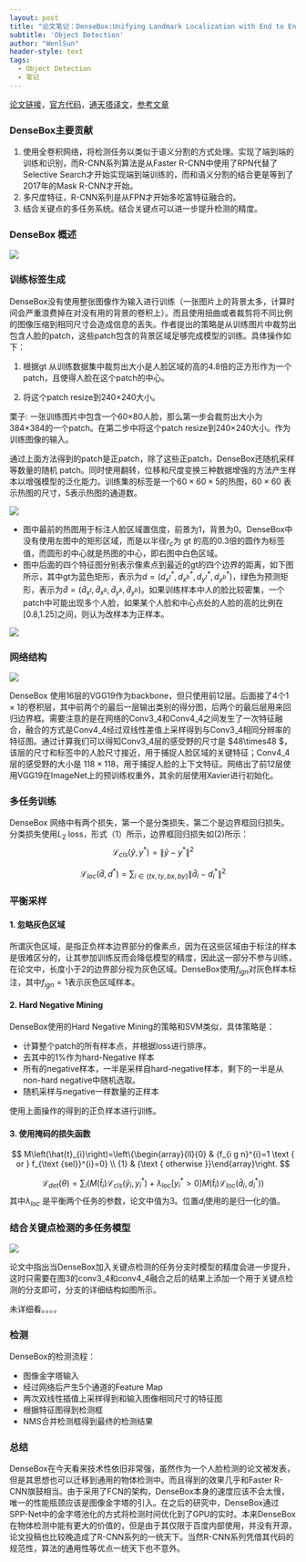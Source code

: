 ```yaml
---
layout: post
title: "论文笔记：DenseBox:Unifying Landmark Localization with End to End Object Detection"
subtitle: 'Object Detection'
author: "WenlSun"
header-style: text
tags:
  - Object Detection
  - 笔记
---
```


[论文链接](https://arxiv.org/abs/1509.04874)，[官方代码]()，[通天塔译文](http://tongtianta.site/paper/6364)，[参考文章](https://zhuanlan.zhihu.com/p/44021975)

### DenseBox主要贡献

1. 使用全卷积网络，将检测任务以类似于语义分割的方式处理。实现了端到端的训练和识别，而R-CNN系列算法是从Faster R-CNN中使用了RPN代替了Selective Search才开始实现端到端训练的，而和语义分割的结合更是等到了2017年的Mask R-CNN才开始。
2. 多尺度特征，R-CNN系列是从FPN才开始多吃富特征融合的。
3. 结合关键点的多任务系统。结合关键点可以进一步提升检测的精度。

### DenseBox 概述

![](/img/post-DenesBox-img1.png)

### 训练标签生成

DenseBox没有使用整张图像作为输入进行训练（一张图片上的背景太多，计算时间会严重浪费掉在对没有用的背景的卷积上）。而且使用扭曲或者裁剪将不同比例的图像压缩到相同尺寸会造成信息的丢失。作者提出的策略是从训练图片中裁剪出包含人脸的patch，这些patch包含的背景区域足够完成模型的训练。具体操作如下：

1. 根据gt 从训练数据集中裁剪出大小是人脸区域的高的4.8倍的正方形作为一个patch，且使得人脸在这个patch的中心。

2. 将这个patch resize到240$\times$240大小。

栗子: 一张训练图片中包含一个60$\times$80人脸，那么第一步会裁剪出大小为384$\times$384的一个patch。在第二步中将这个patch resize到240$\times$240大小。作为训练图像的输入。

通过上面方法得到的patch是正patch，除了这些正patch，DenseBox还随机采样等数量的随机 patch。同时使用翻转，位移和尺度变换三种数据增强的方法产生样本以增强模型的泛化能力。训练集的标签是一个$60\times 60\times 5$的热图，$60\times 60$ 表示热图的尺寸，5表示热图的通道数。

![](/img/post-DenesBox-img2.png)

+ 图中最前的热图用于标注人脸区域置信度，前景为1，背景为0。DenseBox中没有使用左图中的矩形区域，而是以半径$r_c$为 gt 的高的0.3倍的圆作为标签值，而圆形的中心就是热图的中心，即右图中白色区域。
+ 图中后面的四个特征图分别表示像素点到最近的gt的四个边界的距离，如下图所示，其中gt为蓝色矩形，表示为$d=(d_{x^t}^*,d_{x^b}^*,d_{y^t}^*,d_{y^b}^*)$，绿色为预测矩形，表示为$\hat{d}=\left(\hat{d}_{x^{t}}, \hat{d}_{x^{b}}, \hat{d}_{y^{k}}, \hat{d}_{y^{b}}\right)$。如果训练样本中人的脸比较密集，一个patch中可能出现多个人脸，如果某个人脸和中心点处的人脸的高的比例在[0.8,1.25]之间，则认为改样本为正样本。

![](/img/post-DenesBox-img3.png)

### 网络结构

![](/img/post-DenesBox-img4.png)

DenseBox 使用16层的VGG19作为backbone，但只使用前12层。后面接了4个$1\times1$的卷积层，其中前两个的最后一层输出类别的得分图，后两个的最后层用来回归边界框。需要注意的是在网络的Conv3_4和Conv4_4之间发生了一次特征融合，融合的方式是Conv4_4经过双线性差值上采样得到与Conv3_4相同分辨率的特征图。通过计算我们可以得知Conv3_4层的感受野的尺寸是 $48\times48 $，该层的尺寸和标签中的人脸尺寸接近，用于捕捉人脸区域的关键特征；Conv4_4层的感受野的大小是 $118\times118$，用于捕捉人脸的上下文特征。网络出了前12层使用VGG19在ImageNet上的预训练权重外，其余的层使用Xavier进行初始化。

### 多任务训练

DenseBox 网络中有两个损失，第一个是分类损失，第二个是边界框回归损失。分类损失使用$L_2$ loss，形式（1）所示，边界框回归损失如(2)所示：
$$
\mathcal{L}_{c l s}\left(\hat{y}, y^{*}\right)=\left\|\hat{y}-y^{*}\right\|^{2}
$$

$$
\mathcal{L}_{l o c}\left(\hat{d}, d^{*}\right)=\sum_{i \in\{t x, t y, b x, b y\}}\left\|\hat{d}_{i}-d_{i}^{*}\right\|^{2}
$$

### 平衡采样

#### 1. 忽略灰色区域

所谓灰色区域，是指正负样本边界部分的像素点，因为在这些区域由于标注的样本是很难区分的，让其参加训练反而会降低模型的精度，因此这一部分不参与训练，在论文中，长度小于2的边界部分视为灰色区域。DenseBox使用$f_{ign}$对灰色样本标注，其中$f_{ign}=1$表示灰色区域样本。

#### 2. Hard Negative Mining

DenseBox使用的Hard Negative Mining的策略和SVM类似，具体策略是：

+ 计算整个patch的所有样本点，并根据loss进行排序。
+ 去其中的1%作为hard-Negative 样本
+ 所有的negative样本，一半是采样自hard-negative样本，剩下的一半是从non-hard negative中随机选取。
+ 随机采样与negative一样数量的正样本

使用上面操作的得到的正负样本进行训练。

#### 3. 使用掩码的损失函数

$$
M\left(\hat{t}_{i}\right)=\left\{\begin{array}{ll}{0} & {f_{i g n}^{i}=1 \text { or } f_{\text {sel}}^{i}=0} \\ {1} & {\text { otherwise }}\end{array}\right.
$$



$$
\mathcal{L}_{d e t}(\theta)=\sum_{i}\left(M\left(\hat{t}_{i}\right) \mathcal{L}_{c l s}\left(\hat{y}_{i}, y_{i}^{*}\right)+\lambda_{\operatorname{loc}}\left[y_{i}^{*}>0\right] M\left(\hat{t}_{i}\right) \mathcal{L}_{l o c}\left(\hat{d}_{i}, d_{i}^{*}\right)\right)
$$
其中$\lambda_{loc}$ 是平衡两个任务的参数，论文中值为3。位置$d_i$使用的是归一化的值。



### 结合关键点检测的多任务模型

![](/img/post-DenesBox-img5.png)

论文中指出当DenseBox加入关键点检测的任务分支时模型的精度会进一步提升，这时只需要在图3的conv3_4和conv4_4融合之后的结果上添加一个用于关键点检测的分支即可，分支的详细结构如图所示。

未详细看。。。。

### 检测

DenseBox的检测流程：

+ 图像金字塔输入
+ 经过网络后产生5个通道的Feature Map
+ 两次双线性插值上采样得到和输入图像相同尺寸的特征图
+ 根据特征图得到检测框
+ NMS合并检测框得到最终的检测结果

### 总结

DenseBox在今天看来技术性依旧非常强，虽然作为一个人脸检测的论文被发表，但是其思想也可以迁移到通用的物体检测中。而且得到的效果几乎和Faster R-CNN旗鼓相当。由于采用了FCN的架构，DenseBox本身的速度应该不会太慢，唯一的性能瓶颈应该是图像金字塔的引入。在之后的研究中，DenseBox通过SPP-Net中的金字塔池化的方式将检测时间优化到了GPU的实时。本来DenseBox在物体检测中能有更大的价值的，但是由于其仅限于百度内部使用，并没有开源，论文投稿也比较晚造成了R-CNN系列的一统天下。当然R-CNN系列凭借其代码的规范性，算法的通用性等优点一统天下也不意外。









